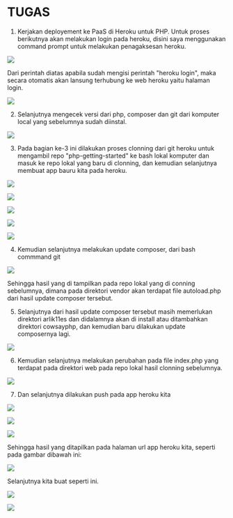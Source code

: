 # TUGAS

1. Kerjakan deployement ke PaaS di Heroku untuk PHP.
Untuk proses berikutnya akan melakukan login pada heroku, disini saya menggunakan command prompt untuk melakukan penagaksesan heroku.

![](img/tugas/01.png)


Dari perintah diatas apabila sudah mengisi perintah "heroku login", maka secara otomatis akan lansung terhubung ke web heroku yaitu halaman login.

![](img/tugas/02.png)


2. Selanjutnya mengecek versi dari php, composer dan git dari komputer local yang sebelumnya sudah diinstal.

![](img/tugas/03.png)


3. Pada bagian ke-3 ini dilakukan proses clonning dari git heroku untuk mengambil repo "php-getting-started" ke bash lokal komputer dan masuk ke repo lokal yang baru di clonning, dan kemudian selanjutnya membuat app bauru kita pada heroku.

![](img/tugas/04.png)

![](img/tugas/05.png)

![](img/tugas/06.png)

![](img/tugas/07.png)

![](img/tugas/08.png)


4. Kemudian selanjutnya melakukan update composer, dari bash commmand git

![](img/tugas/09.png)

Sehingga hasil yang di tampilkan pada repo lokal yang di conning sebelumnya, dimana pada direktori vendor akan terdapat file autoload.php dari hasil update composer tersebut.


5. Selanjutnya dari hasil update composer tersebut masih memerlukan direktori arlik11es dan didalamnya akan di install atau ditambahkan direktori cowsayphp, dan kemudian baru dilakukan update composernya lagi.

![](img/tugas/10.png)


6. Kemudian selanjutnya melakukan perubahan pada file index.php yang terdapat pada direktori web pada repo lokal hasil clonning sebelumnya.

![](img/tugas/11.png)


7. Dan selanjutnya dilakukan push pada app heroku kita

![](img/tugas/12.png)

![](img/tugas/13.png)

![](img/tugas/14.png)


Sehingga hasil yang ditapilkan pada halaman url app heroku kita, seperti pada gambar dibawah ini:

![](img/tugas/15.png)


Selanjutnya kita buat seperti ini.

![](img/tugas/16.png)

![](img/tugas/17.png)